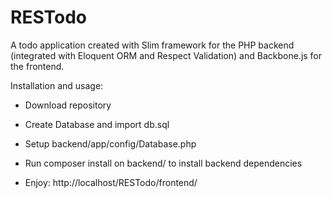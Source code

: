 RESTodo
=======

A todo application created with Slim framework for the PHP backend (integrated with Eloquent ORM and Respect Validation) and Backbone.js for the frontend.

Installation and usage: 

+ Download repository 

+ Create Database and import db.sql 

+ Setup backend/app/config/Database.php 

+ Run composer install on backend/ to install backend dependencies

+ Enjoy: http://localhost/RESTodo/frontend/ 